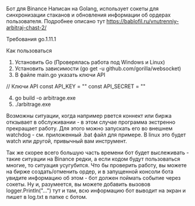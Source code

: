 Бот для Binance
Написан на Golang, использует сокеты для синхронизации стаканов и обновления информации об ордерах пользователя.
Подробнее описано тут https://bablofil.ru/vnutrenniy-arbitraj-chast-2/

Требования
go.1.11.1

Как пользоваться
1. Установить Go (Проверялась работа под Windows и Linux)
2. Установить зависимости (go get -u github.com/gorilla/websocket)
3. В файле main.go указать ключи API

// Ключи API
const API_KEY = ""
const API_SECRET = ""

4. go build -o arbitrage.exe
5. ./arbitrage.exe

Возможны ситуации, когда например рвется коннект или биржа откзывает в обслуживании - в этом случае программа экстренно прекращает работу. Для этого можно запускать его во внешнем watchdog - см. приложенный .bat файл для примере. 
В linux это будет watch или другой, привычный вам инструмент.

Так же скорее всего большую часть времени бот будет выслеживать - такие ситуации на Binance редки, а если кодом будут пользоваться многие, то ситуация усугубится. 
Что бы проверить работу, вы можете на бирже создать/отменить ордер, и в запущенной консоли бота увидите информацию об этом - бот должен поймать событие через сокеты.
Ну и, разумеется, вы можете добавить вызовов logger.Println("...") тут и там, всю информацию бот выводит на экран и пишет в log.txt в папке с ботом.


